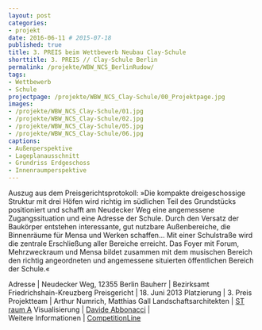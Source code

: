 ```yaml
---
layout: post
categories:
- projekt
date: 2016-06-11 # 2015-07-18
published: true
title: 3. PREIS beim Wettbewerb Neubau Clay-Schule
shorttitle: 3. PREIS // Clay-Schule Berlin
permalink: /projekte/WBW_NCS_BerlinRudow/
tags: 
- Wettbewerb
- Schule
projectpage: /projekte/WBW_NCS_Clay-Schule/00_Projektpage.jpg
images:
- /projekte/WBW_NCS_Clay-Schule/01.jpg
- /projekte/WBW_NCS_Clay-Schule/02.jpg
- /projekte/WBW_NCS_Clay-Schule/05.jpg
- /projekte/WBW_NCS_Clay-Schule/06.jpg
captions:
- Außenperspektive
- Lageplanausschnitt
- Grundriss Erdgeschoss
- Innenraumperspektive
---
```

Auszug aus dem Preisgerichtsprotokoll: »Die kompakte dreigeschossige Struktur mit drei Höfen wird richtig im südlichen Teil des Grundstücks positioniert und schafft am Neudecker Weg eine angemessene Zugangssituation und eine Adresse der Schule. Durch den Versatz der Baukörper entstehen interessante, gut nutzbare Außenbereiche, die Binnenräume für Mensa und Werken schaffen... Mit einer Schulstraße wird die zentrale Erschließung aller Bereiche erreicht. Das Foyer mit Forum, Mehrzweckraum und Mensa bildet zusammen mit dem musischen Bereich den richtig angeordneten und angemessene situierten öffentlichen Bereich der Schule.«

Adresse			        |	Neudecker Weg, 12355 Berlin 
Bauherr			        |	Bezirksamt Friedrichshain-Kreuzberg 
Preisgericht	        |	18. Juni 2013 
Platzierung		        |	3. Preis 
Projektteam		        |	Arthur Numrich, Matthias Gall
Landschaftsarchitekten  |   [ST raum A](http://www.strauma.com)
Visualisierung     	    |	[Davide Abbonacci](http://www.abbonacci.com)
                            |    
Weitere Informationen       |   [CompetitionLine](https://www.competitionline.com/de/beitraege/106678)

